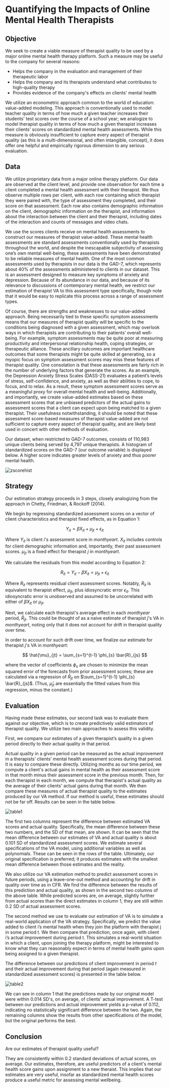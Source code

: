 # Quantifying the Impacts of Online Mental Health Therapists

## Objective
We seek to create a viable measure of therapist quality to be used by a major online mental health therapy platform. Such a measure may be useful to the company for several reasons:

* Helps the company in the evaluation and management of their therapeutic labor
* Helps the company and its therapists understand what contributes to high-quality therapy
* Provides evidence of the company's effects on clients' mental health

We utilize an econometric approach common to the world of education: value-added modeling. This approach is conventionally used to model teacher quality in terms of how much a given teacher increases their students' test scores over the course of a school year; we analogize to model therapist quality in terms of how much a given therapist increases their clients' scores on standardized mental health assessments. While this measure is obviously insufficient to capture every aspect of therapist quality (as this is a multi-dimensional, and often intangible, concept), it does offer one helpful and empirically rigorous dimension to any serious evaluation. 

## Data
We utilize proprietary data from a major online therapy platform. Our data are observed at the client level, and provide one observation for each time a client completed a mental health assessment with their therapist. We thus observe multiple rows per client, with each row containing which therapist they were paired with, the type of assessment they completed, and their score on that assessment. Each row also contains demographic information on the client, demographic information on the therapist, and information about the interaction between the client and their therapist, including dates of the interaction and counts of messages and video chats. 

We use the scores clients receive on mental health assessments to construct our measures of therapist value-added. These mental health assessments are standard assessments conventionally used by therapists throughout the world, and despite the inescapable subjectivity of assessing one’s own mental well-being, these assessments have been demonstrated to be reliable measures of mental health. One of the most common assessments used by therapists in our data is the GAD-7, which represents about 40% of the assessments administered to clients in our dataset. This is an assessment designed to measure key symptoms of anxiety and depression. Because of its abundance in our data, and because of its relevance to discussions of contemporary mental health, we restrict our estimation of therapist VA to this assessment type specifically, though note that it would be easy to replicate this process across a range of assessment types.

Of course, there are strengths and weaknesses to our value-added approach. Being necessarily tied to these specific symptom assessments means that our measures of therapist quality will be specific to the conditions being diagnosed with a given assessment, which may overlook ways in which therapists are contributing to their patients’ overall well-being. For example, symptom assessments may be quite poor at measuring productivity and interpersonal relationship health, coping strategies, or therapeutic alliance. These ancillary outcomes are important healthcare outcomes that some therapists might be quite skilled at generating, so a myopic focus on symptom assessment scores may miss these features of therapist quality. One consolation is that these assessments are fairly rich in the number of underlying factors that generate the scores. As an example, the Depression Anxiety Stress Scales (DASS-21) evaluates a patient’s levels of stress, self-confidence, and anxiety, as well as their abilities to cope, to focus, and to relax. As a result, these symptom assessment scores serve as a meaningful proxy for overall mental health and well-being. Additionally, and importantly, we create value-added estimates based on these assessment scores that are unbiased predictors of the actual gains to assessment scores that a client can expect upon being matched to a given therapist. Their usefulness notwithstanding, it should be noted that these assessment score-based measures of therapist value-added are not sufficient to capture every aspect of therapist quality, and are likely best used in concert with other methods of evaluation.

Our dataset, when restricted to GAD-7 outcomes, consists of 110,983 unique clients being served by 4,797 unique therapists. A histogram of standardized scores on the GAD-7 (our outcome variable) is displayed below. A higher score indicates greater levels of anxiety and thus poorer mental health.

![zscorehist](https://user-images.githubusercontent.com/58236773/214170324-c8be5f5c-5567-48ce-b427-40341c9c1dcb.jpg)

## Strategy

Our estimation strategy proceeds in 3 steps, closely analogizing from the approach in Chetty, Friedman, & Rockoff (2014).

We begin by regressing standardized assessment scores on a vector of client characteristics and therapist fixed effects, as in Equation 1:

$$Y_{it} = \beta X_{it}+\mu_{jt}+\epsilon_{it}$$

Where $Y_{it}$ is client $i$'s assessment score in $monthyear t$. $X_{it}$ includes controls for client demographic information and, importantly, their past assessment scores. $\mu_{jt}$ is a fixed effect for therapist $j$ in $monthyear t$.

We calculate the residuals from this model according to Equation 2:

$$R_{it}=Y_{it}-\beta X_{it} = \mu_{jt}+\epsilon_{it}$$

Where $R_{it}$ represents residual client assessment scores. Notably, $R_{it}$ is equivalent to therapist effect, $\mu_{jt}$, plus idiosyncratic error $\epsilon_{it}$. This idiosyncratic error is unobserved and assumed to be uncorrelated with either of $\beta X_{it}$ or $\mu_{jt}$.

Next, we calculate each therapist's average effect in each $monthyear$ period, $\bar{R}_{jt}$. This could be thought of as a naive estimate of therapist $j$'s VA in $monthyear t$, noting only that it does not account for drift in therapist quality over time.

In order to account for such drift over time, we finalize our estimate for therapist $j$'s VA in $monthyear t$:

$$ \hat{\mu}_{jt} = \sum_{s=1}^{t-1} \phi_{s} \bar{R}_{js}  $$

where the vector of coefficients $\phi_{s}$ are chosen to minimize the mean squared error of the forecasts from prior assessment scores; these are calculated via a regression of $\bar{R}_{jt}$ on $\sum_{s=1}^{t-1} \phi_{s} \bar{R}_{js}$. (Thus, $\hat{\mu}_{jt}$ are essentially the fitted values from this regression, minus the constant.) 

## Evaluation 

Having made these estimates, our second task was to evaluate them against our objective, which is to create predictively valid estimators of therapist quality. We utilize two main approaches to assess this validity.

First, we compare our estimates of a given therapist’s quality in a given period directly to their actual quality in that period. 

Actual quality in a given period can be measured as the actual improvement in a therapists’ clients’ mental health assessment scores during that period. It is easy to compare these directly. Utilizing months as our time period, we compute a client's actual gains in mental health as their assessment score in that month minus their assessment score in the previous month. Then, for each therapist in each month, we compute that therapist's actual quality as the average of their clients' actual gains during that month. We then compare these measures of actual therapist quality to the estimates produced by our VA method. If our method is useful, these estimates should not be far off. Results can be seen in the table below.

![table1](https://user-images.githubusercontent.com/58236773/214174318-7fabdc19-bcba-42e9-bc40-540a062371e4.png)

The first two columns represent the difference between estimated VA scores and actual quality. Specifically, the mean difference between these two numbers, and the SD of that mean, are shown. It can be seen that the mean difference between our estimates of VA and actual quality is about 0.101 SD of standardized assessment scores. We estimate several specifications of the VA model, using additional variables as well as polynomials. These can be seen in the rows of the table. Ultimately, our original specification is preferred; it produces estimates with the smallest mean difference between those estimates and the reality.

We also utilize our VA estimation method to predict assessment scores in future periods, using a leave-one-out method and accounting for drift in quality over time as in CFR. We find the difference between the results of this prediction and actual quality, as shown in the second two columns of the above table. While predicted scores are, on average, slightly further from actual scores than the direct estimates in column 1, they are still within 0.2 SD of actual assessment scores.

The second method we use to evaluate our estimation of VA is to simulate a real-world application of the VA strategy. Specifically, we predict the value added to client i’s mental health when they join the platform with therapist j in some period t. We then compare that prediction, once again, with client i’s actual improvement during period t. This simulates a real-world situation in which a client, upon joining the therapy platform, might be interested to know what they can reasonably expect in terms of mental health gains upon being assigned to a given therapist. 

The difference between our predictions of client improvement in period $t$ and their actual improvement during that period (again measured in standardized assessment scores) is presented in the table below.

![table2](https://user-images.githubusercontent.com/58236773/214174721-275343f1-05e5-4f8a-9414-9064ff70ba84.png)

We can see in column 1 that the predictions made by our original model were within 0.014 SD's, on average, of clients' actual improvement. A T-test between our predictions and actual improvement yields a p-value of 0.112, indicating no statistically significant difference between the two. Again, the remaining columns show the results from other specifications of the model, but the original performs the best.

## Conclusion

Are our estimates of therapist quality useful? 

They are consistently within 0.2 standard deviations of actual scores, on average. Our estimates, therefore, are useful predictors of a client's mental health score gains upon assignment to a new theraist. This implies that our estimates are very useful, insofar as standardized mental health scores produce a useful metric for assessing mental wellbeing.
